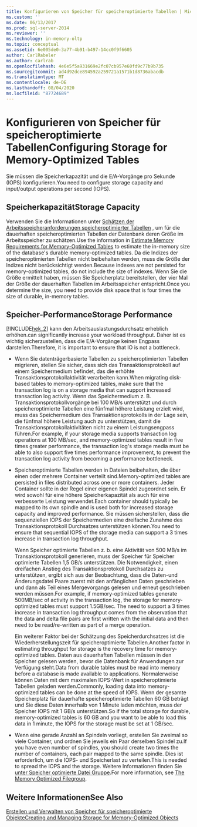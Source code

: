 ```yaml
---
title: Konfigurieren von Speicher für speicheroptimierte Tabellen | Microsoft Dokumentation
ms.custom: ''
ms.date: 06/13/2017
ms.prod: sql-server-2014
ms.reviewer: ''
ms.technology: in-memory-oltp
ms.topic: conceptual
ms.assetid: 6e005de0-3a77-4b91-b497-14cc0f9f6605
author: CarlRabeler
ms.author: carlrab
ms.openlocfilehash: 4e6e5f5a931669e2fc07cb957e60fd9c77b9b735
ms.sourcegitcommit: ad4d92dce894592a259721a1571b1d8736abacdb
ms.translationtype: MT
ms.contentlocale: de-DE
ms.lasthandoff: 08/04/2020
ms.locfileid: "87724689"
---
```

# <a name="configuring-storage-for-memory-optimized-tables"></a><span data-ttu-id="d93ab-102">Konfigurieren von Speicher für speicheroptimierte Tabellen</span><span class="sxs-lookup"><span data-stu-id="d93ab-102">Configuring Storage for Memory-Optimized Tables</span></span>
  <span data-ttu-id="d93ab-103">Sie müssen die Speicherkapazität und die E/A-Vorgänge pro Sekunde (IOPS) konfigurieren.</span><span class="sxs-lookup"><span data-stu-id="d93ab-103">You need to configure storage capacity and input/output operations per second (IOPS).</span></span>  
  
## <a name="storage-capacity"></a><span data-ttu-id="d93ab-104">Speicherkapazität</span><span class="sxs-lookup"><span data-stu-id="d93ab-104">Storage Capacity</span></span>  
 <span data-ttu-id="d93ab-105">Verwenden Sie die Informationen unter [Schätzen der Arbeitsspeicheranforderungen speicheroptimierter Tabellen](memory-optimized-tables.md) , um für die dauerhaften speicheroptimierten Tabellen der Datenbank deren Größe im Arbeitsspeicher zu schätzen.</span><span class="sxs-lookup"><span data-stu-id="d93ab-105">Use the information in [Estimate Memory Requirements for Memory-Optimized Tables](memory-optimized-tables.md) to estimate the in-memory size of the database's durable memory-optimized tables.</span></span> <span data-ttu-id="d93ab-106">Da die Indizes der speicheroptimierten Tabellen nicht beibehalten werden, muss die Größe der Indizes nicht berücksichtigt werden.</span><span class="sxs-lookup"><span data-stu-id="d93ab-106">Because indexes are not persisted for memory-optimized tables, do not include the size of indexes.</span></span> <span data-ttu-id="d93ab-107">Wenn Sie die Größe ermittelt haben, müssen Sie Speicherplatz bereitstellen, der vier Mal der Größe der dauerhaften Tabellen im Arbeitsspeicher entspricht.</span><span class="sxs-lookup"><span data-stu-id="d93ab-107">Once you determine the size, you need to provide disk space that is four times the size of durable, in-memory tables.</span></span>  
  
## <a name="storage-performance"></a><span data-ttu-id="d93ab-108">Speicher-Performance</span><span class="sxs-lookup"><span data-stu-id="d93ab-108">Storage Performance</span></span>  
 [!INCLUDE[hek_2](../../includes/hek-2-md.md)] <span data-ttu-id="d93ab-109">kann den Arbeitsauslastungsdurchsatz erheblich erhöhen.</span><span class="sxs-lookup"><span data-stu-id="d93ab-109">can significantly increase your workload throughput.</span></span> <span data-ttu-id="d93ab-110">Daher ist es wichtig sicherzustellen, dass die E/A-Vorgänge keinen Engpass darstellen.</span><span class="sxs-lookup"><span data-stu-id="d93ab-110">Therefore, it is important to ensure that IO is not a bottleneck.</span></span>  
  
-   <span data-ttu-id="d93ab-111">Wenn Sie datenträgerbasierte Tabellen zu speicheroptimierten Tabellen migrieren, stellen Sie sicher, dass sich das Transaktionsprotokoll auf einem Speichermedium befindet, das die erhöhte Transaktionsprotokollaktivität verarbeiten kann.</span><span class="sxs-lookup"><span data-stu-id="d93ab-111">When migrating disk-based tables to memory-optimized tables, make sure that the transaction log is on a storage media that can support increased transaction log activity.</span></span> <span data-ttu-id="d93ab-112">Wenn das Speichermedium z. B. Transaktionsprotokollvorgänge bei 100 MB/s unterstützt und durch speicheroptimierte Tabellen eine fünfmal höhere Leistung erzielt wird, muss das Speichermedium des Transaktionsprotokolls in der Lage sein, die fünfmal höhere Leistung auch zu unterstützen, damit die Transaktionsprotokollaktivitäten nicht zu einem Leistungsengpass führen.</span><span class="sxs-lookup"><span data-stu-id="d93ab-112">For example, if your storage media supports transaction log operations at 100 MB/sec, and memory-optimized tables result in five times greater performance, the transaction log's storage media must be able to also support five times performance improvement, to prevent the transaction log activity from becoming a performance bottleneck.</span></span>  
  
-   <span data-ttu-id="d93ab-113">Speicheroptimierte Tabellen werden in Dateien beibehalten, die über einen oder mehrere Container verteilt sind.</span><span class="sxs-lookup"><span data-stu-id="d93ab-113">Memory-optimized tables are persisted in files distributed across one or more containers.</span></span> <span data-ttu-id="d93ab-114">Jeder Container sollte in der Regel einer eigenen Spindel zugeordnet sein. Er wird sowohl für eine höhere Speicherkapazität als auch für eine verbesserte Leistung verwendet.</span><span class="sxs-lookup"><span data-stu-id="d93ab-114">Each container should typically be mapped to its own spindle and is used both for increased storage capacity and improved performance.</span></span> <span data-ttu-id="d93ab-115">Sie müssen sicherstellen, dass die sequenziellen IOPS der Speichermedien eine dreifache Zunahme des Transaktionsprotokoll Durchsatzes unterstützen können.</span><span class="sxs-lookup"><span data-stu-id="d93ab-115">You need to ensure that sequential IOPS of the storage media can support a 3 times increase in transaction log throughput.</span></span>  
  
     <span data-ttu-id="d93ab-116">Wenn Speicher optimierte Tabellen z. b. eine Aktivität von 500 MB/s im Transaktionsprotokoll generieren, muss der Speicher für Speicher optimierte Tabellen 1,5 GB/s unterstützen. Die Notwendigkeit, einen dreifachen Anstieg des Transaktionsprotokoll Durchsatzes zu unterstützen, ergibt sich aus der Beobachtung, dass die Daten-und Änderungsdatei Paare zuerst mit den anfänglichen Daten geschrieben und dann als Teil eines Mergevorgangs gelesen und erneut geschrieben werden müssen.</span><span class="sxs-lookup"><span data-stu-id="d93ab-116">For example, if memory-optimized tables generate 500MB/sec of activity in the transaction log, the storage for memory-optimized tables must support 1.5GB/sec. The need to support a 3 times increase in transaction log throughput comes from the observation that the data and delta file pairs are first written with the initial data and then need to be read/re-written as part of a merge operation.</span></span>  
  
     <span data-ttu-id="d93ab-117">Ein weiterer Faktor bei der Schätzung des Speicherdurchsatzes ist die Wiederherstellungszeit für speicheroptimierte Tabellen.</span><span class="sxs-lookup"><span data-stu-id="d93ab-117">Another factor in estimating throughput for storage is the recovery time for memory-optimized tables.</span></span> <span data-ttu-id="d93ab-118">Daten aus dauerhaften Tabellen müssen in den Speicher gelesen werden, bevor die Datenbank für Anwendungen zur Verfügung steht.</span><span class="sxs-lookup"><span data-stu-id="d93ab-118">Data from durable tables must be read into memory before a database is made available to applications.</span></span> <span data-ttu-id="d93ab-119">Normalerweise können Daten mit dem maximalen IOPS-Wert in speicheroptimierte Tabellen geladen werden.</span><span class="sxs-lookup"><span data-stu-id="d93ab-119">Commonly, loading data into memory-optimized tables can be done at the speed of IOPS.</span></span> <span data-ttu-id="d93ab-120">Wenn der gesamte Speicherplatz für dauerhafte speicheroptimierte Tabellen 60 GB beträgt und Sie diese Daten innerhalb von 1 Minute laden möchten, muss der Speicher IOPS mit 1 GB/s unterstützen.</span><span class="sxs-lookup"><span data-stu-id="d93ab-120">So if the total storage for durable, memory-optimized tables is 60 GB and you want to be able to load this data in 1 minute, the IOPS for the storage must be set at 1 GB/sec.</span></span>  
  
-   <span data-ttu-id="d93ab-121">Wenn eine gerade Anzahl an Spindeln vorliegt, erstellen Sie zweimal so viele Container, und ordnen Sie jeweils ein Paar derselben Spindel zu.</span><span class="sxs-lookup"><span data-stu-id="d93ab-121">If you have even number of spindles, you should create two times the number of containers, each pair mapped to the same spindle.</span></span> <span data-ttu-id="d93ab-122">Dies ist erforderlich, um die IOPS- und Speicherlast zu verteilen.</span><span class="sxs-lookup"><span data-stu-id="d93ab-122">This is needed to spread the IOPS and the storage.</span></span> <span data-ttu-id="d93ab-123">Weitere Informationen finden Sie [unter Speicher optimierte Datei Gruppe](the-memory-optimized-filegroup.md).</span><span class="sxs-lookup"><span data-stu-id="d93ab-123">For more information, see [The Memory Optimized Filegroup](the-memory-optimized-filegroup.md).</span></span>  
  
## <a name="see-also"></a><span data-ttu-id="d93ab-124">Weitere Informationen</span><span class="sxs-lookup"><span data-stu-id="d93ab-124">See Also</span></span>  
 [<span data-ttu-id="d93ab-125">Erstellen und Verwalten von Speicher für speicheroptimierte Objekte</span><span class="sxs-lookup"><span data-stu-id="d93ab-125">Creating and Managing Storage for Memory-Optimized Objects</span></span>](creating-and-managing-storage-for-memory-optimized-objects.md)  
  
  
